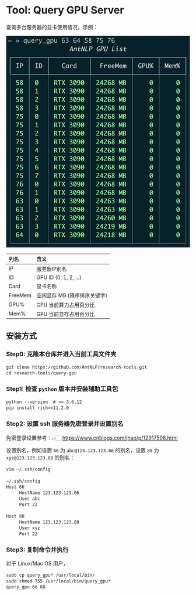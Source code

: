 # Tool: Query GPU Server

查询多台服务器的显卡使用情况，示例：

![example-image](example.jpg)

列名    | 含义
:-------| :--- 
IP      | 服务器IP别名
ID      | GPU ID (0, 1, 2, ...)
Card    | 显卡名称
FreeMem | 空闲显存 MB (降序排序关键字)
GPU%    | GPU 当前算力占用百分比
Mem%    | GPU 当前显存占用百分比


## 安装方式

### Step0: 克隆本仓库并进入当前工具文件夹

```shell
git clone https://github.com/AntNLP/research-tools.git
cd research-tools/query-gpu
```

### Step1: 检查 `python` 版本并安装辅助工具包

```shell
python --version  # >= 3.6.12
pip install rich>=11.2.0
```

### Step2: 设置 ssh 服务器免密登录并设置别名

免密登录设置参考：👉🏻 https://www.cnblogs.com/jhao/p/12917598.html

设置别名，例如设置 `66` 为 `abc@123.123.123.66` 的别名，设置 `88` 为 `xyz@123.123.123.88` 的别名：

```shell
vim ~/.ssh/config

~/.ssh/config
Host 66
     HostName 123.123.123.66
     User abc
     Port 22

Host 88
     HostName 123.123.123.88
     User xyz
     Port 22
```


### Step3: 复制命令并执行

对于 Linux/Mac OS 用户，

```shell
sudo cp query_gpu* /usr/local/bin/
sudo chmod 755 /usr/local/bin/query_gpu*
query_gpu 66 88
```
